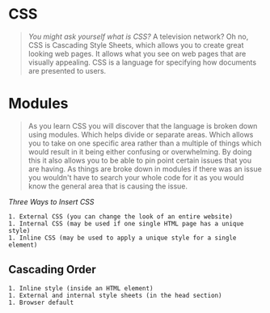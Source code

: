# CSS

> *You might ask yourself what is CSS?* A television network? Oh no, CSS is Cascading Style Sheets, which allows you to create great looking web pages. It allows what you see on web pages that are visually appealing. CSS is a language for specifying how documents are presented to users.

# Modules

> As you learn CSS you will discover that the language is broken down using modules. Which helps divide or separate areas. Which allows you to take on one specific area rather than a multiple of things which would result in it being either confusing or overwhelming. By doing this it also allows you to be able to pin point certain issues that you are having. As things are broke down in modules if there was an issue you wouldn't have to search your whole code for it as you would know the general area that is causing the issue.

*Three Ways to Insert CSS*

    1. External CSS (you can change the look of an entire website)
    1. Internal CSS (may be used if one single HTML page has a unique style)
    1. Inline CSS (may be used to apply a unique style for a single element)

## Cascading Order

    1. Inline style (inside an HTML element)
    1. External and internal style sheets (in the head section)
    1. Browser default
    
